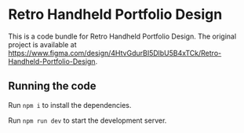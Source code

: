 
  # Retro Handheld Portfolio Design

  This is a code bundle for Retro Handheld Portfolio Design. The original project is available at https://www.figma.com/design/4HtvGdurBI5DlbU5B4xTCk/Retro-Handheld-Portfolio-Design.

  ## Running the code

  Run `npm i` to install the dependencies.

  Run `npm run dev` to start the development server.
  
